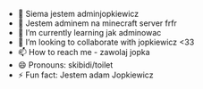 - 👋 Siema jestem adminjopkiewicz
- 👀 Jestem adminem na minecraft server frfr
- 🌱 I’m currently learning jak adminowac
- 💞️ I’m looking to collaborate with jopkiewicz <33
- 📫 How to reach me - zawolaj jopka
- 😄 Pronouns: skibidi/toilet
- ⚡ Fun fact: Jestem adam Jopkiewicz

<!---
adminjopkiewicz/adminjopkiewicz is a ✨ special ✨ repository because its `README.md` (this file) appears on your GitHub profile.
You can click the Preview link to take a look at your changes.
--->
